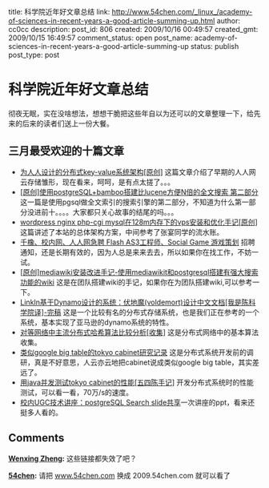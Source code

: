title: 科学院近年好文章总结
link: http://www.54chen.com/_linux_/academy-of-sciences-in-recent-years-a-good-article-summing-up.html
author: cc0cc
description: 
post_id: 806
created: 2009/10/16 00:49:57
created_gmt: 2009/10/15 16:49:57
comment_status: open
post_name: academy-of-sciences-in-recent-years-a-good-article-summing-up
status: publish
post_type: post

# 科学院近年好文章总结

彻夜无眠，实在没啥想法，想想干脆把这些年自以为还可以的文章整理一下，给先来的后来的读者们送上一份大餐。 

## 三月最受欢迎的十篇文章

  * [为人人设计的分布式key-value系统架构[原创]](../714-design-for-all-key-value-of-the-distributed-system-architecture-original/) 这篇文章介绍了早期的人人网云存储雏形，现在看来，呵呵，是有点太搓了。。。
  * [[原创]使用postgreSQL+bamboo搭建比lucene方便N倍的全文搜索 第二部分](../634-%e5%8e%9f%e5%88%9b%e4%bd%bf%e7%94%a8postgresqlbamboo%e6%90%ad%e5%bb%ba%e6%af%94lucene%e6%96%b9%e4%be%bfn%e5%80%8d%e7%9a%84%e5%85%a8%e6%96%87%e6%90%9c%e7%b4%a2-%e7%ac%ac%e4%ba%8c%e9%83%a8%e5%88%86/) 这一篇是使用pgsql做全文索引的搜索引擎的第二部分，不知道为什么第一部分没进前十。。。。大家都只关心故事的结尾的吗。。。
  * [wordpress nginx php-cgi mysql在128m内存下的vps安装和优化手记[原创]](../688-wordpress-nginx-php-cgi-mysql-memory-in-the-128m-to-install-and-optimize-the-vps-notes/) 这篇讲述了本站的总体架构方案，中间参考了张宴同学的流水账。
  * [千橡、校内网、人人网急聘 Flash AS3工程师、Social Game 游戏策划](../759-thousand-oaks-school-network-all-network-urgent-flash-as3-engineers-social-game-game-planning/) 招聘通知，还是长期有效的，因为人总是来来去去，所以如果你在找工作，不妨一试。
  * [[原创]mediawiki安装改进手记-使用mediawikit和postgresql搭建有强大搜索功能的wiki](../640-mediawiki-pgsql/) 这是在团队搭建wiki的手记，如果你在为团队搭建wiki,可以参考一下。
  * [LinkIn基于Dynamo设计的系统：伏地魔(voldemort)设计中文文档[我是陈科学院译]-完稿](../736-dynamo-based-systems-designed-linkin-voldemort-voldemort-design-chinese-documents-i-am-a-chan-academy-of-sciences-translation-finalized/) 这是一个比较有名的分布式存储系统，也是我们正在参考的一个系统，基本实现了亚马逊的dynamo系统的特性。
  * [对等网络中主流分布式哈希算法比较分析[收集]](../705-peer-to-peer-distributed-hash-algorithm-in-the-mainstream-of-comparative-analysis-of-the-collection/) 这是分布式网络中的基本算法收集。
  * [类似google big table的tokyo cabinet研究记录](../680-google-big-table-similar-to-the-tokyo-cabinet-research-notes/) 这是分布式系统开发前的调研，真是不好意思，人云亦云地把cabinet说成类似google big table，其实差远了。
  * [用java并发测试tokyo cabinet的性能[五四陈手记]](../765-tokyo-cabinet-with-java-concurrent-test-the-performance/) 开发分布式系统时的性能测试，可以看一看，70万/s的速度。
  * [校内UGC技术讲座：postgreSQL Search slide共享](../683-ugc-technical-seminars-in-schools-postgresql-search-slide-sharing/)一次讲座的ppt，看来还挺多人看的。

## Comments

**[Wenxing Zheng](#13206 "2010-11-19 10:32:27"):** 这些链接都失效了吧？

**[54chen](#13207 "2010-11-19 12:08:23"):** 请把 www.54chen.com 换成 2009.54chen.com 就可以看了


